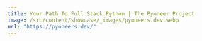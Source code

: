 ```yaml
---
title: Your Path To Full Stack Python | The Pyoneer Project
image: /src/content/showcase/_images/pyoneers.dev.webp
url: "https://pyoneers.dev/"
---
```

